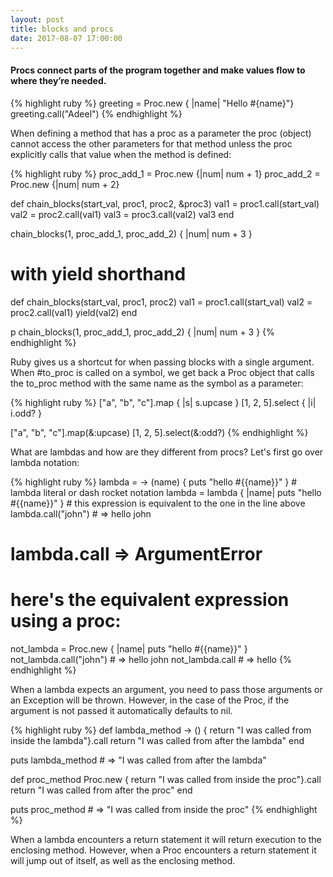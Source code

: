 ```yaml
---
layout: post
title: blocks and procs
date: 2017-08-07 17:00:00
---
```

<h4>
Procs connect parts of the program together and make values flow to where they’re needed.
</h4>

{% highlight ruby %}
greeting = Proc.new { |name| "Hello #{name}"}
greeting.call("Adeel")
{% endhighlight %}

<p>
When defining a method that has a proc as a parameter the proc (object) cannot access the other parameters for that method unless the proc explicitly calls that value when the method is defined:
</p>

{% highlight ruby %}
proc_add_1 = Proc.new {|num| num + 1}
proc_add_2 = Proc.new {|num| num + 2}

def chain_blocks(start_val, proc1, proc2, &proc3)
 val1 = proc1.call(start_val)
 val2 = proc2.call(val1)
 val3 = proc3.call(val2)
 val3
end

chain_blocks(1, proc_add_1, proc_add_2) { |num| num + 3 }

# with yield shorthand

def chain_blocks(start_val, proc1, proc2)
 val1 = proc1.call(start_val)
 val2 = proc2.call(val1)
 yield(val2)
end

p chain_blocks(1, proc_add_1, proc_add_2) { |num| num + 3 }
{% endhighlight %}

<p>
Ruby gives us a shortcut for when passing blocks with a single argument. When #to_proc is called on a symbol, we get back a Proc object that calls the to_proc method with the same name as the symbol as a parameter:
</p>

{% highlight ruby %}
["a", "b", "c"].map { |s| s.upcase }
[1, 2, 5].select { |i| i.odd? }

["a", "b", "c"].map(&:upcase)
[1, 2, 5].select(&:odd?)
{% endhighlight %}

<p>
What are lambdas and how are they different from procs? Let's first go over lambda notation:
</p>

{% highlight ruby %}
lambda = -> (name) { puts "hello #{{name}}" } # lambda literal or dash rocket notation
lambda = lambda { |name| puts "hello #{{name}}" } # this expression is equivalent to the one in the line above
lambda.call("john") # => hello john
# lambda.call => ArgumentError

# here's the equivalent expression using a proc:

not_lambda = Proc.new { |name| puts "hello #{{name}}" }
not_lambda.call("john") # => hello john
not_lambda.call # => hello
{% endhighlight %}

<p>
When a lambda expects an argument, you need to pass those arguments or an Exception will be thrown. However, in the case of the Proc, if the argument is not passed it automatically defaults to nil.
</p>

{% highlight ruby %}
def lambda_method
 -> () { return "I was called from inside the lambda"}.call
 return "I was called from after the lambda"
end

puts lambda_method # => "I was called from after the lambda"

def proc_method
 Proc.new { return "I was called from inside the proc"}.call
 return "I was called from after the proc"
end

puts proc_method # => "I was called from inside the proc"
{% endhighlight %}

<p>
When a lambda encounters a return statement it will return execution to the enclosing method. However, when a Proc encounters a return statement it will jump out of itself, as well as the enclosing method.
</p>
